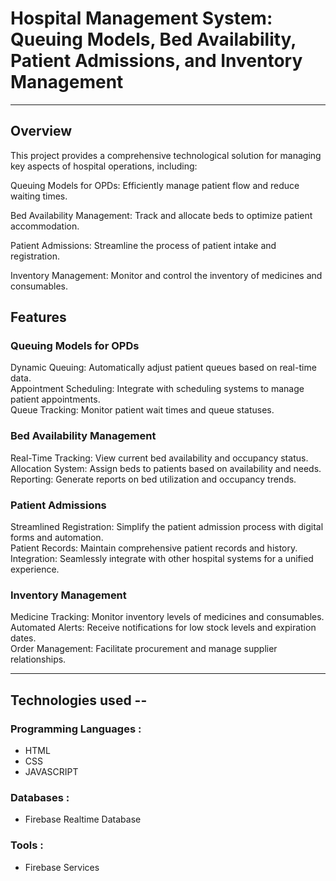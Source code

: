 <h1>Hospital Management System: Queuing Models, Bed Availability, Patient Admissions, and Inventory Management</h1>
<hr/>

<h2>Overview</h2>


This project provides a comprehensive technological solution for managing key aspects of hospital operations, including:

<p>Queuing Models for OPDs: Efficiently manage patient flow and reduce waiting times.</p>
<p>Bed Availability Management: Track and allocate beds to optimize patient accommodation.</p>
<p>Patient Admissions: Streamline the process of patient intake and registration.</p>
<p>Inventory Management: Monitor and control the inventory of medicines and consumables.</p>

<h2>Features</h2>


<h3>Queuing Models for OPDs</h3>

Dynamic Queuing: Automatically adjust patient queues based on real-time data.<br/>
Appointment Scheduling: Integrate with scheduling systems to manage patient appointments.<br/>
Queue Tracking: Monitor patient wait times and queue statuses.

<h3>Bed Availability Management</h3>

Real-Time Tracking: View current bed availability and occupancy status.<br/>
Allocation System: Assign beds to patients based on availability and needs.<br/>
Reporting: Generate reports on bed utilization and occupancy trends.

<h3>Patient Admissions</h3>

Streamlined Registration: Simplify the patient admission process with digital forms and automation.<br/>
Patient Records: Maintain comprehensive patient records and history.<br/>
Integration: Seamlessly integrate with other hospital systems for a unified experience.

<h3>Inventory Management</h3>

Medicine Tracking: Monitor inventory levels of medicines and consumables.<br/>
Automated Alerts: Receive notifications for low stock levels and expiration dates.<br/>
Order Management: Facilitate procurement and manage supplier relationships.
<hr/>

<h2>Technologies used -- </h2>
<h3>Programming Languages : </h3>
<ul>
 <li>HTML</li>
 <li>CSS</li>
 <li>JAVASCRIPT</li>
</ul>
<h3>Databases : </h3>
<ul>
 <li>Firebase Realtime Database</li>
</ul>
<h3>Tools :</h3>
<ul>
 <li>Firebase Services</li>
</ul>


